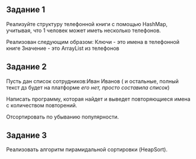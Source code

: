 ## Задание 1 

Реализуйте структуру телефонной книги с помощью HashMap, учитывая, что 1 человек может иметь несколько телефонов.

Реализован следующим образом:
Ключи - это имена в телефонной книге
Значение - это ArrayList из телефонов

## Задание 2

Пусть дан список сотрудников:Иван Иванов ( и остальные, полный текст дз будет на платформе *его нет, просто составила список*)

Написать программу, которая найдет и выведет повторяющиеся имена с количеством повторений. 

Отсортировать по убыванию популярности.

## Задание 3

Реализовать алгоритм пирамидальной сортировки (HeapSort).